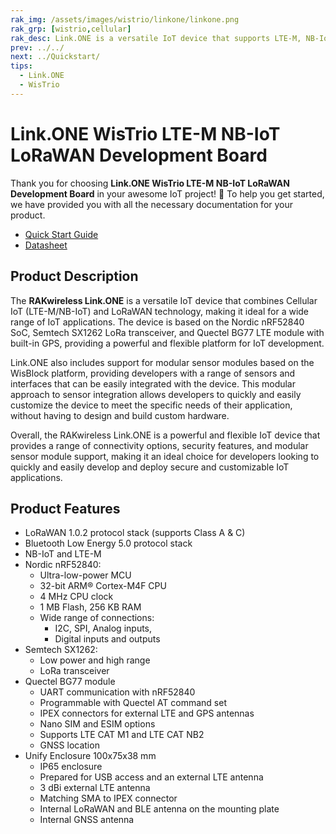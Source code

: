 ```yaml
---
rak_img: /assets/images/wistrio/linkone/linkone.png
rak_grp: [wistrio,cellular]
rak_desc: Link.ONE is a versatile IoT device that supports LTE-M, NB-IoT, and LoRaWAN connectivity, based on the Nordic nRF52840 SoC, Semtech SX1262 LoRa transceiver, and Quectel BG77 LTE module. It is compatible with the Arduino IDE.
prev: ../../
next: ../Quickstart/
tips:
  - Link.ONE
  - WisTrio
---
```


# Link.ONE WisTrio LTE-M NB-IoT LoRaWAN Development Board

Thank you for choosing **Link.ONE WisTrio LTE-M NB-IoT LoRaWAN Development Board** in your awesome IoT project! 🎉 To help you get started, we have provided you with all the necessary documentation for your product.

* [Quick Start Guide](../Quickstart/)
* [Datasheet](../Datasheet/)

## Product Description

The **RAKwireless Link.ONE** is a versatile IoT device that combines Cellular IoT (LTE-M/NB-IoT) and LoRaWAN technology, making it ideal for a wide range of IoT applications. The device is based on the Nordic nRF52840 SoC, Semtech SX1262 LoRa transceiver, and Quectel BG77 LTE module with built-in GPS, providing a powerful and flexible platform for IoT development.

Link.ONE also includes support for modular sensor modules based on the WisBlock platform, providing developers with a range of sensors and interfaces that can be easily integrated with the device. This modular approach to sensor integration allows developers to quickly and easily customize the device to meet the specific needs of their application, without having to design and build custom hardware.

Overall, the RAKwireless Link.ONE is a powerful and flexible IoT device that provides a range of connectivity options, security features, and modular sensor module support, making it an ideal choice for developers looking to quickly and easily develop and deploy secure and customizable IoT applications.

## Product Features

- LoRaWAN 1.0.2 protocol stack (supports Class A & C)
- Bluetooth Low Energy 5.0 protocol stack
- NB-IoT and LTE-M
- Nordic nRF52840:
  - Ultra-low-power MCU
  - 32-bit ARM® Cortex-M4F CPU
  - 4&nbsp;MHz CPU clock
  - 1&nbsp;MB Flash, 256&nbsp;KB RAM
  - Wide range of connections:
    - I2C, SPI, Analog inputs,
    - Digital inputs and outputs
- Semtech SX1262:
  - Low power and high range
  - LoRa transceiver
- Quectel BG77 module
  - UART communication with nRF52840
  - Programmable with Quectel AT command set
  - IPEX connectors for external LTE and GPS antennas
  - Nano SIM and ESIM options
  - Supports LTE CAT M1 and LTE CAT NB2
  - GNSS location
- Unify Enclosure 100x75x38&nbsp;mm
  - IP65 enclosure
  - Prepared for USB access and an external LTE antenna
  - 3&nbsp;dBi external LTE antenna
  - Matching SMA to IPEX connector
  - Internal LoRaWAN and BLE antenna on the mounting plate
  - Internal GNSS antenna
